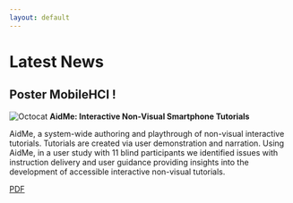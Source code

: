 ```yaml
---
layout: default
---
```

# Latest News

## Poster MobileHCI !
![Octocat](https://github.com/AndreFPRodrigues/home/blob/master/img/postermobile.png) 
**AidMe: Interactive Non-Visual Smartphone Tutorials**

AidMe, a system-wide authoring and playthrough of non-visual interactive tutorials. Tutorials are created via user demonstration and narration. Using AidMe, in a user study with 11 blind participants we identified issues with instruction delivery and user guidance providing insights into the development of accessible interactive non-visual tutorials.

[PDF](./https://github.com/AndreFPRodrigues/home/tree/master/pub/mobilehci18_aidme.pdf)






